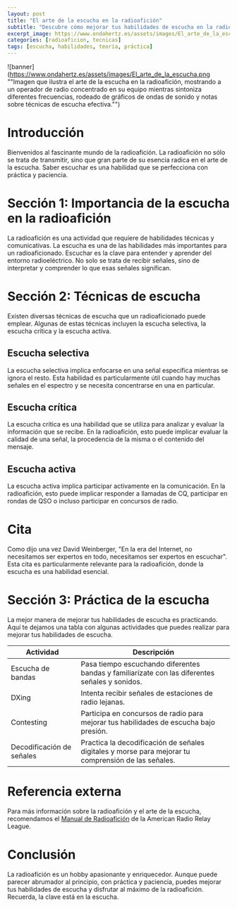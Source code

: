 ```yaml
---
layout: post
title: "El arte de la escucha en la radioafición"
subtitle: "Descubre cómo mejorar tus habilidades de escucha en la radioafición a través de la teoría y la práctica."
excerpt_image: https://www.ondahertz.es/assets/images/El_arte_de_la_escucha.png
categories: [radioaficion, tecnicas]
tags: [escucha, habilidades, teoría, práctica]
---
```


![banner](https://www.ondahertz.es/assets/images/El_arte_de_la_escucha.png ""Imagen que ilustra el arte de la escucha en la radioafición, mostrando a un operador de radio concentrado en su equipo mientras sintoniza diferentes frecuencias, rodeado de gráficos de ondas de sonido y notas sobre técnicas de escucha efectiva."")

# Introducción

Bienvenidos al fascinante mundo de la radioafición. La radioafición no sólo se trata de transmitir, sino que gran parte de su esencia radica en el arte de la escucha. Saber escuchar es una habilidad que se perfecciona con práctica y paciencia.

# Sección 1: Importancia de la escucha en la radioafición

La radioafición es una actividad que requiere de habilidades técnicas y comunicativas. La escucha es una de las habilidades más importantes para un radioaficionado. Escuchar es la clave para entender y aprender del entorno radioeléctrico. No solo se trata de recibir señales, sino de interpretar y comprender lo que esas señales significan.

# Sección 2: Técnicas de escucha

Existen diversas técnicas de escucha que un radioaficionado puede emplear. Algunas de estas técnicas incluyen la escucha selectiva, la escucha crítica y la escucha activa.

## Escucha selectiva

La escucha selectiva implica enfocarse en una señal específica mientras se ignora el resto. Esta habilidad es particularmente útil cuando hay muchas señales en el espectro y se necesita concentrarse en una en particular.

## Escucha crítica

La escucha crítica es una habilidad que se utiliza para analizar y evaluar la información que se recibe. En la radioafición, esto puede implicar evaluar la calidad de una señal, la procedencia de la misma o el contenido del mensaje.

## Escucha activa

La escucha activa implica participar activamente en la comunicación. En la radioafición, esto puede implicar responder a llamadas de CQ, participar en rondas de QSO o incluso participar en concursos de radio.

# Cita

Como dijo una vez David Weinberger, "En la era del Internet, no necesitamos ser expertos en todo, necesitamos ser expertos en escuchar". Esta cita es particularmente relevante para la radioafición, donde la escucha es una habilidad esencial.

# Sección 3: Práctica de la escucha

La mejor manera de mejorar tus habilidades de escucha es practicando. Aquí te dejamos una tabla con algunas actividades que puedes realizar para mejorar tus habilidades de escucha.

| Actividad | Descripción |
|-----------|-------------|
| Escucha de bandas | Pasa tiempo escuchando diferentes bandas y familiarízate con las diferentes señales y sonidos. |
| DXing | Intenta recibir señales de estaciones de radio lejanas. |
| Contesting | Participa en concursos de radio para mejorar tus habilidades de escucha bajo presión. |
| Decodificación de señales | Practica la decodificación de señales digitales y morse para mejorar tu comprensión de las señales. |

# Referencia externa

Para más información sobre la radioafición y el arte de la escucha, recomendamos el [Manual de Radioafición](https://www.arrl.org/shop/ARRL-Handbook-2020) de la American Radio Relay League.

# Conclusión

La radioafición es un hobby apasionante y enriquecedor. Aunque puede parecer abrumador al principio, con práctica y paciencia, puedes mejorar tus habilidades de escucha y disfrutar al máximo de la radioafición. Recuerda, la clave está en la escucha.